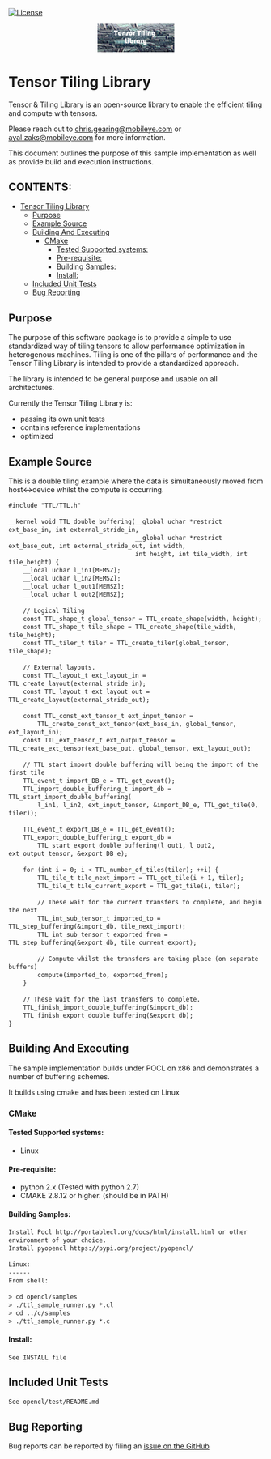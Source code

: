 [![License](https://img.shields.io/badge/License-Apache%202.0-blue.svg)](https://opensource.org/licenses/Apache-2.0)

<p align="center"><img width="30%" src="doc/tensor_tiling_library.png" /></p>

# Tensor Tiling Library

Tensor & Tiling Library is an open-source library to enable the efficient tiling and compute with tensors.

Please reach out to chris.gearing@mobileye.com or ayal.zaks@mobileye.com for more information.

This document outlines the purpose of this sample implementation as well as provide build and execution instructions.

## CONTENTS: <!-- omit in toc -->

- [Tensor Tiling Library](#tensor-tiling-library)
  - [Purpose](#purpose)
  - [Example Source](#example-source)
  - [Building And Executing](#building-and-executing)
    - [CMake](#cmake)
      - [Tested Supported systems:](#tested-supported-systems)
      - [Pre-requisite:](#pre-requisite)
      - [Building Samples:](#building-samples)
      - [Install:](#install)
  - [Included Unit Tests](#included-unit-tests)
  - [Bug Reporting](#bug-reporting)

## Purpose

The purpose of this software package is to provide a simple to use standardized way of tiling tensors to allow performance optimization in heterogenous machines. Tiling is one of the pillars of performance and the Tensor Tiling Library is intended to provide a standardized approach.

The library is intended to be general purpose and usable on all architectures.

Currently the Tensor Tiling Library is:

* passing its own unit tests
* contains reference implementations
* optimized

## Example Source

This is a double tiling example where the data is simultaneously moved from host<->device whilst the
compute is occurring.

```
#include "TTL/TTL.h"

__kernel void TTL_double_buffering(__global uchar *restrict ext_base_in, int external_stride_in,
                                   __global uchar *restrict ext_base_out, int external_stride_out, int width,
                                   int height, int tile_width, int tile_height) {
    __local uchar l_in1[MEMSZ];
    __local uchar l_in2[MEMSZ];
    __local uchar l_out1[MEMSZ];
    __local uchar l_out2[MEMSZ];

    // Logical Tiling
    const TTL_shape_t global_tensor = TTL_create_shape(width, height);
    const TTL_shape_t tile_shape = TTL_create_shape(tile_width, tile_height);
    const TTL_tiler_t tiler = TTL_create_tiler(global_tensor, tile_shape);

    // External layouts.
    const TTL_layout_t ext_layout_in = TTL_create_layout(external_stride_in);
    const TTL_layout_t ext_layout_out = TTL_create_layout(external_stride_out);

    const TTL_const_ext_tensor_t ext_input_tensor =
        TTL_create_const_ext_tensor(ext_base_in, global_tensor, ext_layout_in);
    const TTL_ext_tensor_t ext_output_tensor = TTL_create_ext_tensor(ext_base_out, global_tensor, ext_layout_out);

    // TTL_start_import_double_buffering will being the import of the first tile
    TTL_event_t import_DB_e = TTL_get_event();
    TTL_import_double_buffering_t import_db = TTL_start_import_double_buffering(
        l_in1, l_in2, ext_input_tensor, &import_DB_e, TTL_get_tile(0, tiler));

    TTL_event_t export_DB_e = TTL_get_event();
    TTL_export_double_buffering_t export_db =
        TTL_start_export_double_buffering(l_out1, l_out2, ext_output_tensor, &export_DB_e);

    for (int i = 0; i < TTL_number_of_tiles(tiler); ++i) {
        TTL_tile_t tile_next_import = TTL_get_tile(i + 1, tiler);
        TTL_tile_t tile_current_export = TTL_get_tile(i, tiler);

        // These wait for the current transfers to complete, and begin the next
        TTL_int_sub_tensor_t imported_to = TTL_step_buffering(&import_db, tile_next_import);
        TTL_int_sub_tensor_t exported_from = TTL_step_buffering(&export_db, tile_current_export);

        // Compute whilst the transfers are taking place (on separate buffers)
        compute(imported_to, exported_from);
    }

    // These wait for the last transfers to complete.
    TTL_finish_import_double_buffering(&import_db);
    TTL_finish_export_double_buffering(&export_db);
}
```

## Building And Executing

The sample implementation builds under POCL on x86 and demonstrates a number of buffering schemes.

It builds using cmake and has been tested on Linux

### CMake

#### Tested Supported systems:

* Linux

#### Pre-requisite:

* python 2.x (Tested with python 2.7)
* CMAKE 2.8.12 or higher. (should be in PATH)

#### Building Samples:

    Install Pocl http://portablecl.org/docs/html/install.html or other environment of your choice.
    Install pyopencl https://pypi.org/project/pyopencl/

    Linux:
    ------
    From shell:

    > cd opencl/samples
    > ./ttl_sample_runner.py *.cl
    > cd ../c/samples
    > ./ttl_sample_runner.py *.c

#### Install:

    See INSTALL file

## Included Unit Tests

    See opencl/test/README.md


## Bug Reporting

Bug reports can be reported by filing an [issue on the GitHub](https://github.com/KhronosGroup/OpenCL-TTL/issues)
